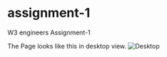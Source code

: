 # assignment-1
W3 engineers Assignment-1

The Page looks like this in desktop view.
![Desktop](https://github.com/user-attachments/assets/b83a4cc9-cb67-4796-b53f-67054e57313e)
